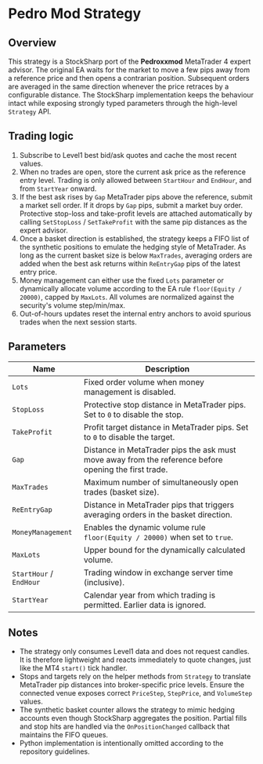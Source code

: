# Pedro Mod Strategy

## Overview

This strategy is a StockSharp port of the **Pedroxxmod** MetaTrader 4 expert advisor. The original EA waits for the market to move a
few pips away from a reference price and then opens a contrarian position. Subsequent orders are averaged in the same direction
whenever the price retraces by a configurable distance. The StockSharp implementation keeps the behaviour intact while exposing
strongly typed parameters through the high-level `Strategy` API.

## Trading logic

1. Subscribe to Level1 best bid/ask quotes and cache the most recent values.
2. When no trades are open, store the current ask price as the reference entry level. Trading is only allowed between
   `StartHour` and `EndHour`, and from `StartYear` onward.
3. If the best ask rises by `Gap` MetaTrader pips above the reference, submit a market sell order. If it drops by `Gap` pips,
   submit a market buy order. Protective stop-loss and take-profit levels are attached automatically by calling
   `SetStopLoss` / `SetTakeProfit` with the same pip distances as the expert advisor.
4. Once a basket direction is established, the strategy keeps a FIFO list of the synthetic positions to emulate the hedging
   style of MetaTrader. As long as the current basket size is below `MaxTrades`, averaging orders are added when the best ask
   returns within `ReEntryGap` pips of the latest entry price.
5. Money management can either use the fixed `Lots` parameter or dynamically allocate volume according to the EA rule
   `floor(Equity / 20000)`, capped by `MaxLots`. All volumes are normalized against the security's volume step/min/max.
6. Out-of-hours updates reset the internal entry anchors to avoid spurious trades when the next session starts.

## Parameters

| Name | Description |
|------|-------------|
| `Lots` | Fixed order volume when money management is disabled. |
| `StopLoss` | Protective stop distance in MetaTrader pips. Set to `0` to disable the stop. |
| `TakeProfit` | Profit target distance in MetaTrader pips. Set to `0` to disable the target. |
| `Gap` | Distance in MetaTrader pips the ask must move away from the reference before opening the first trade. |
| `MaxTrades` | Maximum number of simultaneously open trades (basket size). |
| `ReEntryGap` | Distance in MetaTrader pips that triggers averaging orders in the basket direction. |
| `MoneyManagement` | Enables the dynamic volume rule `floor(Equity / 20000)` when set to `true`. |
| `MaxLots` | Upper bound for the dynamically calculated volume. |
| `StartHour` / `EndHour` | Trading window in exchange server time (inclusive). |
| `StartYear` | Calendar year from which trading is permitted. Earlier data is ignored. |

## Notes

- The strategy only consumes Level1 data and does not request candles. It is therefore lightweight and reacts immediately to
  quote changes, just like the MT4 `start()` tick handler.
- Stops and targets rely on the helper methods from `Strategy` to translate MetaTrader pip distances into broker-specific
  price levels. Ensure the connected venue exposes correct `PriceStep`, `StepPrice`, and `VolumeStep` values.
- The synthetic basket counter allows the strategy to mimic hedging accounts even though StockSharp aggregates the position.
  Partial fills and stop hits are handled via the `OnPositionChanged` callback that maintains the FIFO queues.
- Python implementation is intentionally omitted according to the repository guidelines.
